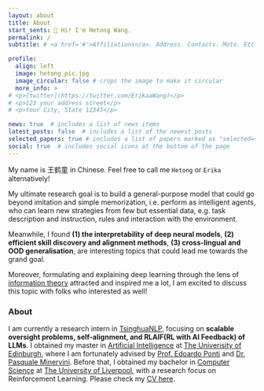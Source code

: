 ```yaml
---
layout: about
title: About
start_sents: 👋 Hi! I'm Hetong Wang. 
permalink: /
subtitle: # <a href='#'>Affiliations</a>. Address. Contacts. Moto. Etc.

profile:
  align: left
  image: hetong_pic.jpg
  image_circular: false # crops the image to make it circular
  more_info: >
# <p>[twitter](https://twitter.com/ErikaaWang)</p>
# <p>123 your address street</p>
# <p>Your City, State 12345</p>

news: true  # includes a list of news items
latest_posts: false  # includes a list of the newest posts
selected_papers: true # includes a list of papers marked as "selected={true}"
social: true  # includes social icons at the bottom of the page
---
```

My name is 王鹤童 in Chinese. Feel free to call me `Hetong` or `Erika` alternatively! 

My ultimate research goal is to build a general-purpose model that could go beyond imitation and simple memorization, i.e. perform as intelligent agents, who can learn new strategies from few but essential data, e.g. task description and instruction, rules and interaction with the environment. 

Meanwhile, I found **(1) the interpretability of deep neural models**, **(2) efficient skill discovery and alignment methods**, **(3) cross-lingual and OOD generalisation**, are interesting topics that could lead me towards the grand goal. 

Moreover, formulating and explaining deep learning through the lens of [information theory](https://en.wikipedia.org/wiki/Information_theory) attracted and inspired me a lot, I am excited to discuss this topic with folks who interested as well!

### About

I am currently a research intern in [TsinghuaNLP](https://nlp.csai.tsinghua.edu.cn/), focusing on **scalable oversight problems, self-alignment, and RLAIF(RL with AI Feedback) of LLMs**. I obtained my master in [Artificial Intelligence](https://www.ed.ac.uk/studying/postgraduate/degrees/index.php?r=site/view&edition=2024&id=107) at [The Univerisity of Edinburgh](https://www.ed.ac.uk/), where I am fortunately advised by [Prof. Edoardo Ponti](https://ducdauge.github.io) and [Dr. Pasquale Minervini](https://neuralnoise.com). Before that, I obtained my bachelor in [Computer Science](https://www.liverpool.ac.uk/courses/2024/computer-science-bsc-hons) at [The University of Liverpool](https://www.liverpool.ac.uk/), with a research focus on Reinforcement Learning. Please check my [CV here](/assets/pdf/CV_01_2024.pdf). 